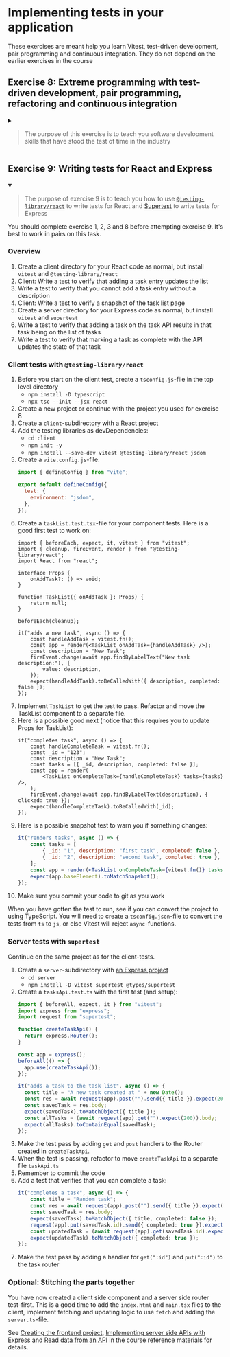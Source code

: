 # Implementing tests in your application

These exercises are meant help you learn Vitest, test-driven development, pair programming and continuous integration.
They do not depend on the earlier exercises in the course

## Exercise 8: Extreme programming with test-driven development, pair programming, refactoring and continuous integration

<details>

<summary>

> The purpose of this exercise is to teach you software development skills that have stood the test of time in the industry

</summary>


### Overview

1. Find a partner
2. Create a new empty node project on the computer of one of you
3. Write the Leap Years kata with test driven development and pair programming
4. Share the project on GitHub and give both developers access
5. Add a GitHub Actions file that runs the test
6. Implement the Roman Numerals Kata with test driven development and pair programming
7. Verify that your tests run on GitHub

### [The Leap Years kata](https://codingdojo.org/kata/LeapYears/)

This is an exercise to learn the pair-programming method called "ping pong programming",
where two developers alternate quickly who's at the keyboard

<details>

1. Team up with another student
2. One person creates a new (empty) project in IntelliJ and adds `vitest`-support
   * `npm install -D vitest`
   * `npm pkg set scripts.test="vitest"`
3. Run `npm test` and see that you get an error due to no tests
4. Slide the keyboard over to the other programmer
5. Create a new file named `leapYears.test.ts` with the following contents:
   ```typescript
   import {expect, it} from "vitest";
   
   it("returns false for normal years", () => {
      expect(isLeapYear(2025)).toBe(false);
   });
   ```
6. See that the test process automatically runs the test which now failed with the message "`ReferenceError: isLeapYear is not defined`"
7. Press F2 (Next Highlighted Error) in the editor which selects `isLeapYear`. Press Alt-Enter and select "Create function" > "(top level)"
8. The test now fails with "`AssertionError: expected undefined to be false // Object.is equality`"
9. Slide the keyboard over to the first programmer
10. Implement `isLeapYear` in the simplest way that passes the test
   ```typescript
   function isLeapYear(number: number) {
       return false;
   }
   ```
11. Write a new test:
   ```typescript
   it("returns true for years divisible by four", () => {
       expect(isLeapYear(2024)).toBe(true);
   }); 
   ```
12. See the test failing before sliding the keyboard to the other developer
13. Make the test pass with as little code as possible. I suggest replacing the return statement with `return number % 4 === 0`
14. Refactor the code: Put the cursor on the parameter name `number` and press `ctrl-alt-shift-t` (`ctrl-t` on Mac). Select "Rename" and rename the `number` variable to `year`
15. Now is a good time to add the files to git:
    * In IntelliJ, select "Version Control" > "Create Git Repository"
    * Right-click on the `node_modules`-directory, Select Git > Add to .gitignore > Add to .gitignore
    * Right-click on the `.idea/`-directory and add this to `.gitignore` too
    * Press `ctrl-k` (`cmd-k` on Mac), add the files to Git and commit them
16. Write the next test: `it("returns false for years divisible by 100")`, see it fail and slide the keyboard to the first developer
17. Update `isLeapYear` so that all three tests pass. This is a good time to commit the code to git
18. Write the next test: `it("returns true for years divisible by 400")`, see it fail and slide the keyboard to the other developer
19. Update `isLeapYear` so that all four tests pass and commit the code
20. Share the project on GitHub: Git > GitHub > Share Project on GitHub

</details>

### Add prettier and husky

As you have finished a natural part of the code, it's a good time to add some quality control.

1. `npm install -D husky prettier`
2. `npx prettier --write .`
3. `npm pkg set scripts.test="prettier --check . && vitest"`
4. Commit the code and push it to GitHub

In IntelliJ, open `package.json`, right-click and select "Apply Prettier code style rules" to make the IntelliJ
automatically format the code with Prettier as you write it. 

### Running tests with GitHub Actions

In addition to running the tests when the code is committed, it's a good safety measure to run it on GitHub.
[See the course reference material](https://github.com/kristiania-pg6301-2024/pg6301-frontend-programming/#github-actions)
on the contents on a `.github/workflows/test.yaml`-file that defines a GitHub Actions Workflow that runs the
tests automatically when code is pushed.

Make sure that the tests run correctly on GitHub.

### [The Roman Numerals kata](https://codingdojo.org/kata/RomanNumerals/)

Now that you have a project with Vitest, husky, prettier and GitHub Actions, it's a good time to write some real tests.
The Roman Numerals kata is a good exercise to reinforce the pair programming and test-driven development work you
learned with the Leap Years kata.

<details>

1. The first programmer creates a new test file named `romanNumerals.test.ts`. A first test can look like this:
   ```typescript
   import {expect, it} from "vitest";
   
   function toRoman(number: number) {
   
   }
   
   it("translates 1 to I", () => {
      expect(toRoman(1)).toBe("I");
   });
   ```
2. Make sure you see the test run and fail with the `npm test` command
3. Slide the keyboard to the other developer
4. Make the easiest implementation that will pass the test (`return "I";`)
5. After seeing the test pass, refactor with `alt-ctrl-shift-t` (Mac: `ctrl-t`): *Move...* `toRoman` to a new file and consider renaming the `number` parameter
6. Commit the code
7. Create a new test showing that `it("translates 2 to II")`
8. Slide the keyboard to the first developer to implement
9. The simplest implementation is to put an initial `if`-check
10. After implementing for 2, continue with 3 (should be `III`). After the simple implementation, refactor to use a loop
11. Continue with 4 (should be `IV`) and then 5 (`V`), implement as special cases in the start of `toRoman`
12. See if you can refactor the tests to use Vitest's [`test.each`](https://vitest.dev/api/#test-each) function
13. Continue with 6 (should be `VI`). Remember to switch "driver" after writing a new test.
14. Implement 6 first as a special case. When the test runs green, see if you can refactor to make use of the code for 5 and 1-3.
15. If you implement 6 well, you may start to see a structure in you code that you can take advantage of to continue for the whole of the exercise

See [Coding Dojo's description of Roman Numerals](https://codingdojo.org/kata/RomanNumerals/) for more help and inspiration.

</details>

</details>


## Exercise 9: Writing tests for React and Express

<details open>
<summary>

> The purpose of exercise 9 is to teach you how to use
> [`@testing-library/react`](https://testing-library.com/docs/react-testing-library/intro/) to write tests for React
> and [Supertest](https://github.com/ladjs/supertest) to write tests for Express

</summary>

You should complete exercise 1, 2, 3 and 8 before attempting exercise 9. It's best to work in pairs on this task.

### Overview

1. Create a client directory for your React code as normal, but install `vitest` and `@testing-library/react`
2. Client: Write a test to verify that adding a task entry updates the list
3. Write a test to verify that you cannot add a task entry without a description
4. Client: Write a test to verify a snapshot of the task list page
5. Create a server directory for your Express code as normal, but install `vitest` and `supertest` 
6. Write a test to verify that adding a task on the task API results in that task being on the list of tasks
7. Write a test to verify that marking a task as complete with the API updates the state of that task

### Client tests with `@testing-library/react`

1. Before you start on the client test, create a `tsconfig.js`-file in the top level directory
   * `npm install -D typescript`
   * `npx tsc --init --jsx react`
2. Create a new project or continue with the project you used for exercise 8
3. Create a `client`-subdirectory with [a React project](https://github.com/kristiania-pg6301-2024/pg6301-frontend-programming/#creating-the-frontend-project)
4. Add the testing libraries as devDependencies:
    * `cd client`
    * `npm init -y`
    * `npm install --save-dev vitest @testing-library/react jsdom`
5. Create a `vite.config.js`-file:
    ```javascript
    import { defineConfig } from "vite";
    
    export default defineConfig({
      test: {
        environment: "jsdom",
      },
    });
    ```
6. Create a `taskList.test.tsx`-file for your component tests. Here is a good first test to work on:
    ```tsx
    import { beforeEach, expect, it, vitest } from "vitest";
    import { cleanup, fireEvent, render } from "@testing-library/react";
    import React from "react";
    
    interface Props {
        onAddTask?: () => void;
    }
    
    function TaskList({ onAddTask }: Props) {
        return null;
    }
    
    beforeEach(cleanup);
    
    it("adds a new task", async () => {
        const handleAddTask = vitest.fn();
        const app = render(<TaskList onAddTask={handleAddTask} />);
        const description = "New Task";
        fireEvent.change(await app.findByLabelText("New task description:"), {
            value: description,
        });
        expect(handleAddTask).toBeCalledWith({ description, completed: false });
    });
    ```
7. Implement `TaskList` to get the test to pass. Refactor and move the TaskList component to a separate file.
8. Here is a possible good next (notice that this requires you to update Props for TaskList):
    ```tsx
    it("completes task", async () => {
        const handleCompleteTask = vitest.fn();
        const _id = "123";
        const description = "New Task";
        const tasks = [{ _id, description, completed: false }];
        const app = render(
            <TaskList onCompleteTask={handleCompleteTask} tasks={tasks} />,
        );
        fireEvent.change(await app.findByLabelText(description), { clicked: true });
        expect(handleCompleteTask).toBeCalledWith(_id);
    });
    ```
9. Here is a possible snapshot test to warn you if something changes:
    ```jsx
    it("renders tasks", async () => {
        const tasks = [
            { _id: "1", description: "first task", completed: false },
            { _id: "2", description: "second task", completed: true },
        ];
        const app = render(<TaskList onCompleteTask={vitest.fn()} tasks={tasks} />);
        expect(app.baseElement).toMatchSnapshot();
    });
    ```
10. Make sure you commit your code to git as you work

When you have gotten the test to run, see if you can convert the project to using TypeScript. You will need to create a
`tsconfig.json`-file to convert the tests from `ts` to `js`, or else Vitest will reject `async`-functions.

### Server tests with `supertest`

Continue on the same project as for the client-tests.

1. Create a `server`-subdirectory with [an Express project](https://github.com/kristiania-pg6301-2024/pg6301-frontend-programming/?tab=readme-ov-file#implement-server-side-apis-with-express)
   * `cd server`
   * `npm install -D vitest supertest @types/supertest`
2. Create a `tasksApi.test.ts` with the first test (and setup):
    ```typescript
    import { beforeAll, expect, it } from "vitest";
    import express from "express";
    import request from "supertest";
    
    function createTaskApi() {
      return express.Router();
    }
    
    const app = express();
    beforeAll(() => {
      app.use(createTaskApi());
    });
    
    it("adds a task to the task list", async () => {
      const title = "A new task created at " + new Date();
      const res = await request(app).post("").send({ title }).expect(200);
      const savedTask = res.body;
      expect(savedTask).toMatchObject({ title });
      const allTasks = (await request(app).get("").expect(200)).body;
      expect(allTasks).toContainEqual(savedTask);
    });
    ```
3. Make the test pass by adding `get` and `post` handlers to the Router created in `createTaskApi`.
4. When the test is passing, refactor to move `createTaskApi` to a separate file `taskApi.ts`
5. Remember to commit the code
6. Add a test that verifies that you can complete a task:
    ```typescript
    it("completes a task", async () => {
        const title = "Random task";
        const res = await request(app).post("").send({ title }).expect(200);
        const savedTask = res.body;
        expect(savedTask).toMatchObject({ title, completed: false });
        request(app).put(savedTask.id).send({ completed: true }).expect(201);
        const updatedTask = (await request(app).get(savedTask.id).expect(200)).body;
        expect(updatedTask).toMatchObject({ completed: true });
    });
    ```
7. Make the test pass by adding a handler for `get(":id")` and `put(":id")` to the task router

### Optional: Stitching the parts together

You have now created a client side component and a server side router test-first. This is a good time to add the
`index.html` and `main.tsx` files to the client, implement fetching and updating logic to use `fetch` and
adding the `server.ts`-file.

See [Creating the frontend project](https://github.com/kristiania-pg6301-2024/pg6301-frontend-programming/?tab=readme-ov-file#creating-the-frontend-project),
[Implementing server side APIs with Express](https://github.com/kristiania-pg6301-2024/pg6301-frontend-programming/?tab=readme-ov-file#implement-server-side-apis-with-express)
and [Read data from an API](https://github.com/kristiania-pg6301-2024/pg6301-frontend-programming/?tab=readme-ov-file#read-data-from-an-api-in-react)
in the course reference materials for details.

</details>
